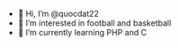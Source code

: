 - 👋 Hi, I’m @quocdat22
- 👀 I’m interested in football and basketball
- 🌱 I’m currently learning PHP and C


<!---
quocdat22/quocdat22 is a ✨ special ✨ repository because its `README.md` (this file) appears on your GitHub profile.
You can click the Preview link to take a look at your changes.
--->
